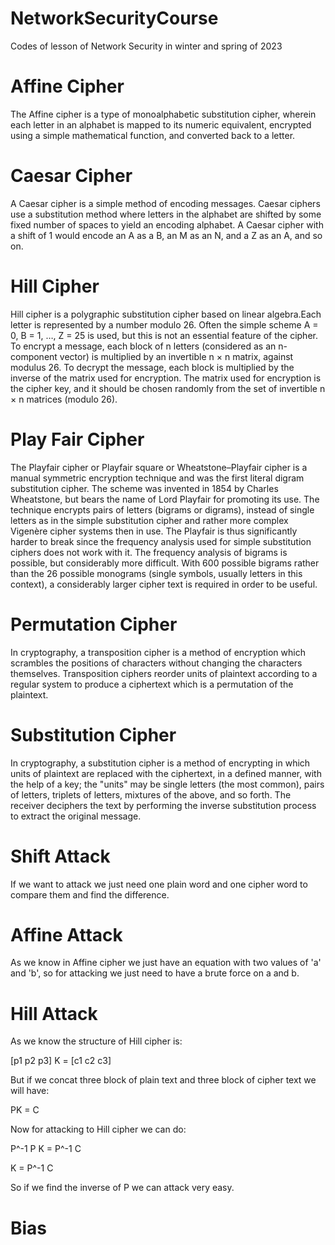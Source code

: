 # NetworkSecurityCourse
Codes of lesson of Network Security in winter and spring of 2023 

# Affine Cipher
The Affine cipher is a type of monoalphabetic substitution cipher, wherein each letter in an alphabet is mapped to its numeric equivalent, encrypted using a simple mathematical function, and converted back to a letter.

# Caesar Cipher
A Caesar cipher is a simple method of encoding messages. Caesar ciphers use a substitution method where letters in the alphabet are shifted by some fixed number of spaces to yield an encoding alphabet. A Caesar cipher with a shift of 1 would encode an A as a B, an M as an N, and a Z as an A, and so on.

# Hill Cipher
Hill cipher is a polygraphic substitution cipher based on linear algebra.Each letter is represented by a number modulo 26. Often the simple scheme A = 0, B = 1, …, Z = 25 is used, but this is not an essential feature of the cipher. To encrypt a message, each block of n letters (considered as an n-component vector) is multiplied by an invertible n × n matrix, against modulus 26. To decrypt the message, each block is multiplied by the inverse of the matrix used for encryption.
The matrix used for encryption is the cipher key, and it should be chosen randomly from the set of invertible n × n matrices (modulo 26).

# Play Fair Cipher
The Playfair cipher or Playfair square or Wheatstone–Playfair cipher is a manual symmetric encryption technique and was the first literal digram substitution cipher. The scheme was invented in 1854 by Charles Wheatstone, but bears the name of Lord Playfair for promoting its use.
The technique encrypts pairs of letters (bigrams or digrams), instead of single letters as in the simple substitution cipher and rather more complex Vigenère cipher systems then in use. The Playfair is thus significantly harder to break since the frequency analysis used for simple substitution ciphers does not work with it. The frequency analysis of bigrams is possible, but considerably more difficult. With 600 possible bigrams rather than the 26 possible monograms (single symbols, usually letters in this context), a considerably larger cipher text is required in order to be useful.

# Permutation Cipher
In cryptography, a transposition cipher is a method of encryption which scrambles the positions of characters without changing the characters themselves. Transposition ciphers reorder units of plaintext according to a regular system to produce a ciphertext which is a permutation of the plaintext.

# Substitution Cipher
In cryptography, a substitution cipher is a method of encrypting in which units of plaintext are replaced with the ciphertext, in a defined manner, with the help of a key; the "units" may be single letters (the most common), pairs of letters, triplets of letters, mixtures of the above, and so forth. The receiver deciphers the text by performing the inverse substitution process to extract the original message. 

# Shift Attack
If we want to attack we just need one plain word and one cipher word to compare them and find the difference.

# Affine Attack
As we know in Affine cipher we just have an equation with two values of 'a' and 'b', so for attacking we just need to have a brute force on a and b.

# Hill Attack
As we know the structure of Hill cipher is:

[p1 p2 p3] K = [c1 c2 c3]
 
But if we concat three block of plain text and three block of cipher text we will have:

PK = C

Now for attacking to Hill cipher we can do:

P^-1 P K = P^-1 C

K = P^-1 C

So if we find the inverse of P we can attack very easy.

# Bias
